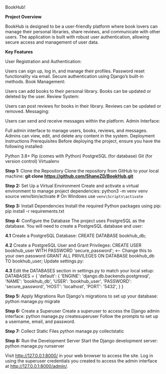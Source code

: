BookHub!

**Project Overview**

BookHub is designed to be a user-friendly platform where book lovers can manage their personal libraries, share reviews, and communicate with other users. The application is built with robust user authentication, allowing secure access and management of user data.

**Key Features**

User Registration and Authentication:

Users can sign up, log in, and manage their profiles.
Password reset functionality via email.
Secure authentication using Django’s built-in methods.
Book Management:

Users can add books to their personal library.
Books can be updated or deleted by the user.
Review System:

Users can post reviews for books in their library.
Reviews can be updated or removed.
Messaging:

Users can send and receive messages within the platform.
Admin Interface:

Full admin interface to manage users, books, reviews, and messages.
Admins can view, edit, and delete any content in the system.
Deployment Instructions
Prerequisites
Before deploying the project, ensure you have the following installed:

Python 3.8+
Pip (comes with Python)
PostgreSQL (for database)
Git (for version control)
Virtualenv 

**Step 1:**
Clone the Repository
Clone the repository from GitHub to your local machine:
**git clone https://github.com/ShaneZD/BookHub.git**

**Step 2:**
Set Up a Virtual Environment
Create and activate a virtual environment to manage project dependencies:
python3 -m venv venv
source venv/bin/activate  # On Windows use `venv\Scripts\activate`

**Step 3:** Install Dependencies
Install the required Python packages using pip:
pip install -r requirements.txt

**Step 4:** Configure the Database
The project uses PostgreSQL as the database. You will need to create a PostgreSQL database and user:

**4.1** Create a PostgreSQL Database:
CREATE DATABASE bookhub_db;

**4.2** Create a PostgreSQL User and Grant Privileges:
CREATE USER bookhub_user WITH PASSWORD 'secure_password'; <-- Change this to your own password
GRANT ALL PRIVILEGES ON DATABASE bookhub_db TO bookhub_user;
Update settings.py:

**4.3** Edit the DATABASES section in settings.py to match your local setup:
DATABASES = {
    'default': {
        'ENGINE': 'django.db.backends.postgresql',
        'NAME': 'bookhub_db',
        'USER': 'bookhub_user',
        'PASSWORD': 'secure_password',
        'HOST': 'localhost',
        'PORT': '5432',
    }
}

**Step 5:** Apply Migrations
Run Django's migrations to set up your database:
python manage.py migrate


**Step 6:** Create a Superuser
Create a superuser to access the Django admin interface:
python manage.py createsuperuser
Follow the prompts to set up a username, email, and password.

**Step 7:** Collect Static Files
python manage.py collectstatic

**Step 8:** Run the Development Server
Start the Django development server:
python manage.py runserver

Visit http://127.0.0.1:8000/ in your web browser to access the site. Log in using the superuser credentials you created to access the admin interface at http://127.0.0.1:8000/admin/.
